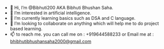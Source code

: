 - 👋 Hi, I’m @Bibhuti200 AKA Bibhuti Bhushan Saha.
- 👀 I’m interested in artificial intelligence.
- 🌱 I’m currently learning basics such as DSA and C language.
- 💞️ I’m looking to collaborate on anything which will help me to do project based learning.
- 📫 to reach me. you can call me on : +919644588233 or Email me at : bhibhutibhushansaha2000@gmail.com 

<!---
Bibhuti2000/Bibhuti2000 is a ✨ special ✨ repository because its `README.md` (this file) appears on your GitHub profile.
You can click the Preview link to take a look at your changes.
--->
